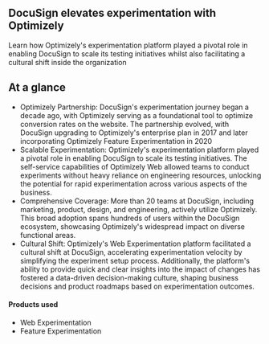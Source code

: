 ## **DocuSign elevates experimentation with Optimizely**

Learn how Optimizely's experimentation platform played a pivotal role in
enabling DocuSign to scale its testing initiatives whilst also facilitating a
cultural shift inside the organization

## At a glance

- Optimizely Partnership: DocuSign's experimentation journey began a decade ago, with Optimizely serving as a foundational tool to optimize conversion rates on the website. The partnership evolved, with DocuSign upgrading to Optimizely's enterprise plan in 2017 and later incorporating Optimizely Feature Experimentation in 2020
- Scalable Experimentation: Optimizely's experimentation platform played a pivotal role in enabling DocuSign to scale its testing initiatives. The self-service capabilities of Optimizely Web allowed teams to conduct experiments without heavy reliance on engineering resources, unlocking the potential for rapid experimentation across various aspects of the business.
- Comprehensive Coverage: More than 20 teams at DocuSign, including marketing, product, design, and engineering, actively utilize Optimizely. This broad adoption spans hundreds of users within the DocuSign ecosystem, showcasing Optimizely's widespread impact on diverse functional areas.
- Cultural Shift: Optimizely's Web Experimentation platform facilitated a cultural shift at DocuSign, accelerating experimentation velocity by simplifying the experiment setup process. Additionally, the platform's ability to provide quick and clear insights into the impact of changes has fostered a data-driven decision-making culture, shaping business decisions and product roadmaps based on experimentation outcomes.

#### Products used

- Web Experimentation
- Feature Experimentation
